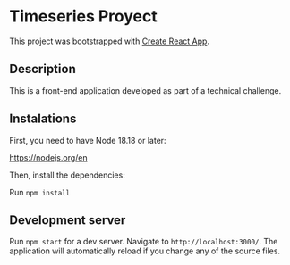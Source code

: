 # Timeseries Proyect

This project was bootstrapped with [Create React App](https://github.com/facebook/create-react-app).

## Description

This is a front-end application developed as part of a technical challenge.

## Instalations

First, you need to have Node 18.18 or later:

https://nodejs.org/en

Then, install the dependencies:

Run `npm install`

## Development server

Run `npm start` for a dev server. Navigate to `http://localhost:3000/`. The application will automatically reload if you change any of the source files.
